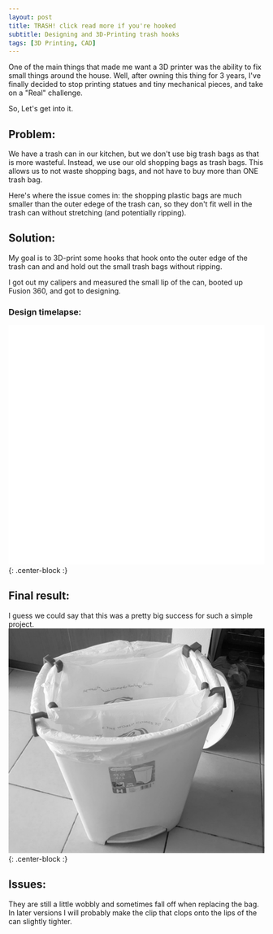 ```yaml
---
layout: post
title: TRASH! click read more if you're hooked
subtitle: Designing and 3D-Printing trash hooks
tags: [3D Printing, CAD]
---
```


One of the main things that made me want a 3D printer was the ability to fix small things around the house. Well, after owning this thing for 3 years, I've finally decided to stop printing statues and tiny mechanical pieces, and take on a "Real" challenge.

So, Let's get into it.

## Problem:
We have a trash can in our kitchen, but we don't use big trash bags as that is more wasteful. Instead, we use our old shopping bags as trash bags. This allows us to not waste shopping bags, and not have to buy more than ONE trash bag.

Here's where the issue comes in: the shopping plastic bags are much smaller than the outer edege of the trash can, so they don't fit well in the trash can without stretching (and potentially ripping). 

## Solution:
My goal is to 3D-print some hooks that hook onto the outer edge of the trash can and and hold out the small trash bags without ripping. 

I got out my calipers and measured the small lip of the can, booted up Fusion 360, and got to designing.

### Design timelapse:
![Design timelapse](/img/blog/trash/designTimelapse.gif){: .center-block :}


## Final result:
I guess we could say that this was a pretty big success for such a simple project.
![Design timelapse](/img/blog/trash/trash.jpg){: .center-block :}


## Issues:
They are still a little wobbly and sometimes fall off when replacing the bag. In later versions I will probably make the clip that clops onto the lips of the can slightly tighter.